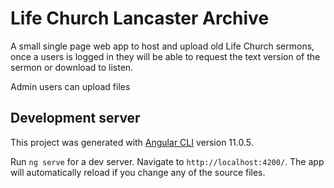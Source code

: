 # Life Church Lancaster Archive

A small single page web app to host and upload old Life Church sermons, once a users is logged in they will be able to request the text version of the sermon or download to listen.

Admin users can upload files

## Development server

This project was generated with [Angular CLI](https://github.com/angular/angular-cli) version 11.0.5.

Run `ng serve` for a dev server. Navigate to `http://localhost:4200/`. The app will automatically reload if you change any of the source files.

